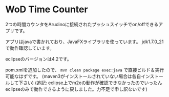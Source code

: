 WoD Time Counter
================

2つの時間カウンタをArudinoに接続されたプッシュスイッチでon/offできるアプリです。

アプリはjavaで書かれており、JavaFXライブラリを使っています。
jdk1.7.0_21で動作確認しています。

eclipseのバージョンは4.2です。

pom.xmlを追加したので、
`mvn clean package exec:java`
で直接ビルド＆実行可能なはずです。
(maven3がインストールされていない場合は各自インストールして下さい)
(追記: eclipse上でm2eの動作が確認できなかったのでいったんeclipseのみで動作できるように戻しました。力不足で申し訳ないです)
